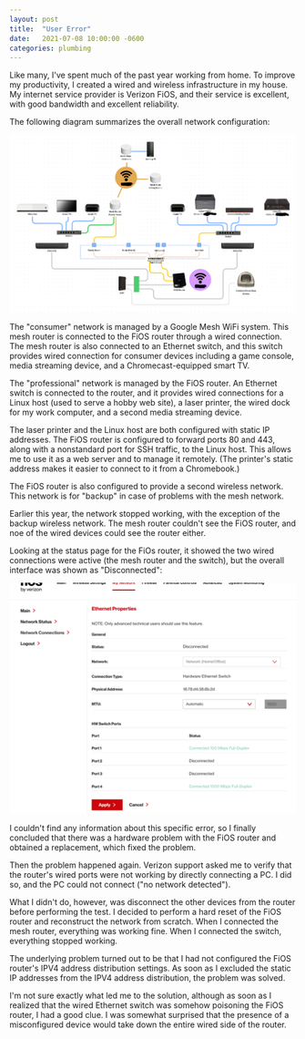 ```yaml
---
layout: post
title:  "User Error"
date:   2021-07-08 10:00:00 -0600
categories: plumbing
---
```

Like many, I've spent much of the past year working from home. To improve my productivity, I created a wired and wireless infrastructure in my house. My internet service provider is Verizon FiOS, and their service is excellent, with good bandwidth and excellent reliability. 

The following diagram summarizes the overall network configuration:

![default](/images/netconfig.png)

The "consumer" network is managed by a Google Mesh WiFi system. This mesh router is connected to the FiOS router through a wired connection. The mesh router is also connected to an Ethernet switch, and this switch provides wired connection for consumer devices including a game console, media streaming device, and a Chromecast-equipped smart TV.

The "professional" network is managed by the FiOS router. An Ethernet switch is connected to the router, and it provides wired connections for a Linux host (used to serve a hobby web site), a laser printer, the wired dock for my work computer, and a second media streaming device.

The laser printer and the Linux host are both configured with static IP addresses. The FiOS router is configured to forward ports 80 and 443, along with a nonstandard port for SSH traffic, to the Linux host. This allows me to use it as a web server and to manage it remotely. (The printer's static address makes it easier to connect to it from a Chromebook.) 

The FiOS router is also configured to provide a second wireless network. This network is for "backup" in case of problems with the mesh network.

Earlier this year, the network stopped working, with the exception of the backup wireless network. The mesh router couldn't see the FiOS router, and noe of the wired devices could see the router either.

Looking at the status page for the FiOs router, it showed the two wired connections were active (the mesh router and the switch), but the overall interface was shown as "Disconnected":

![default](/images/wheresmyethernet.png)

I couldn't find any information about this specific error, so I finally concluded that there was a hardware problem with the FiOS router and obtained a replacement, which fixed the problem.

Then the problem happened again. Verizon support asked me to verify that the router's wired ports were not working by directly connecting a PC. I did so, and the PC could not connect ("no network detected").

What I didn't do, however, was disconnect the other devices from the router before performing the test. I decided to perform a hard reset of the FiOS router and reconstruct the network from scratch. When I connected the mesh router, everything was working fine. When I connected the switch, everything stopped working.

The underlying problem turned out to be that I had not configured the FiOS router's IPV4 address distribution settings. As soon as I excluded the static IP addresses from the IPV4 address distribution, the problem was solved. 

I'm not sure exactly what led me to the solution, although as soon as I realized that the wired Ethernet switch was somehow poisoning the FiOS router, I had a good clue. I was somewhat surprised that the presence of a misconfigured device would take down the entire wired side of the router.
